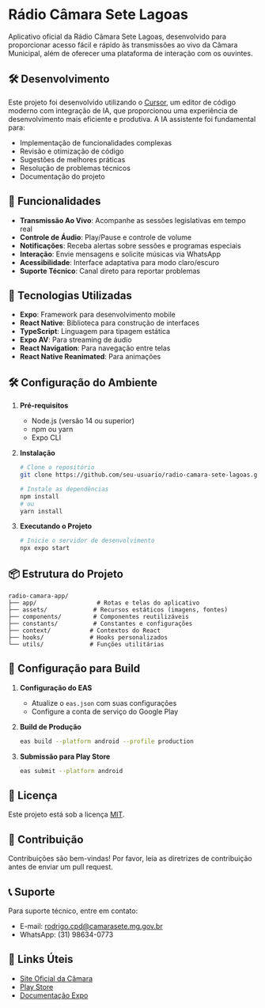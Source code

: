 # Rádio Câmara Sete Lagoas

Aplicativo oficial da Rádio Câmara Sete Lagoas, desenvolvido para proporcionar acesso fácil e rápido às transmissões ao vivo da Câmara Municipal, além de oferecer uma plataforma de interação com os ouvintes.

## 🛠️ Desenvolvimento

Este projeto foi desenvolvido utilizando o [Cursor](https://cursor.sh/), um editor de código moderno com integração de IA, que proporcionou uma experiência de desenvolvimento mais eficiente e produtiva. A IA assistente foi fundamental para:

- Implementação de funcionalidades complexas
- Revisão e otimização de código
- Sugestões de melhores práticas
- Resolução de problemas técnicos
- Documentação do projeto

## 🚀 Funcionalidades

- **Transmissão Ao Vivo**: Acompanhe as sessões legislativas em tempo real
- **Controle de Áudio**: Play/Pause e controle de volume
- **Notificações**: Receba alertas sobre sessões e programas especiais
- **Interação**: Envie mensagens e solicite músicas via WhatsApp
- **Acessibilidade**: Interface adaptativa para modo claro/escuro
- **Suporte Técnico**: Canal direto para reportar problemas

## 📱 Tecnologias Utilizadas

- **Expo**: Framework para desenvolvimento mobile
- **React Native**: Biblioteca para construção de interfaces
- **TypeScript**: Linguagem para tipagem estática
- **Expo AV**: Para streaming de áudio
- **React Navigation**: Para navegação entre telas
- **React Native Reanimated**: Para animações

## 🛠️ Configuração do Ambiente

1. **Pré-requisitos**
   - Node.js (versão 14 ou superior)
   - npm ou yarn
   - Expo CLI

2. **Instalação**
   ```bash
   # Clone o repositório
   git clone https://github.com/seu-usuario/radio-camara-sete-lagoas.git

   # Instale as dependências
   npm install
   # ou
   yarn install
   ```

3. **Executando o Projeto**
   ```bash
   # Inicie o servidor de desenvolvimento
   npx expo start
   ```

## 📦 Estrutura do Projeto

```
radio-camara-app/
├── app/                 # Rotas e telas do aplicativo
├── assets/             # Recursos estáticos (imagens, fontes)
├── components/         # Componentes reutilizáveis
├── constants/          # Constantes e configurações
├── context/           # Contextos do React
├── hooks/             # Hooks personalizados
└── utils/             # Funções utilitárias
```

## 🔧 Configuração para Build

1. **Configuração do EAS**
   - Atualize o `eas.json` com suas configurações
   - Configure a conta de serviço do Google Play

2. **Build de Produção**
   ```bash
   eas build --platform android --profile production
   ```

3. **Submissão para Play Store**
   ```bash
   eas submit --platform android
   ```

## 📝 Licença

Este projeto está sob a licença [MIT](LICENSE).

## 🤝 Contribuição

Contribuições são bem-vindas! Por favor, leia as diretrizes de contribuição antes de enviar um pull request.

## 📞 Suporte

Para suporte técnico, entre em contato:
- E-mail: rodrigo.cpd@camarasete.mg.gov.br
- WhatsApp: (31) 98634-0773

## 📱 Links Úteis

- [Site Oficial da Câmara](https://www.camarasete.mg.gov.br)
- [Play Store](link-para-play-store)
- [Documentação Expo](https://docs.expo.dev) 